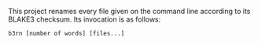 This project renames every file given on the command line according to its
BLAKE3 checksum. Its invocation is as follows:

```
b3rn [number of words] [files...]
```
